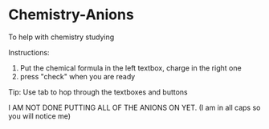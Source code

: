 Chemistry-Anions
================

To help with chemistry studying

Instructions:
1. Put the chemical formula in the left textbox, charge in the right one
2. press "check" when you are ready

Tip: Use tab to hop through the textboxes and buttons

I AM NOT DONE PUTTING ALL OF THE ANIONS ON YET.
      (I am in all caps so you will notice me)
